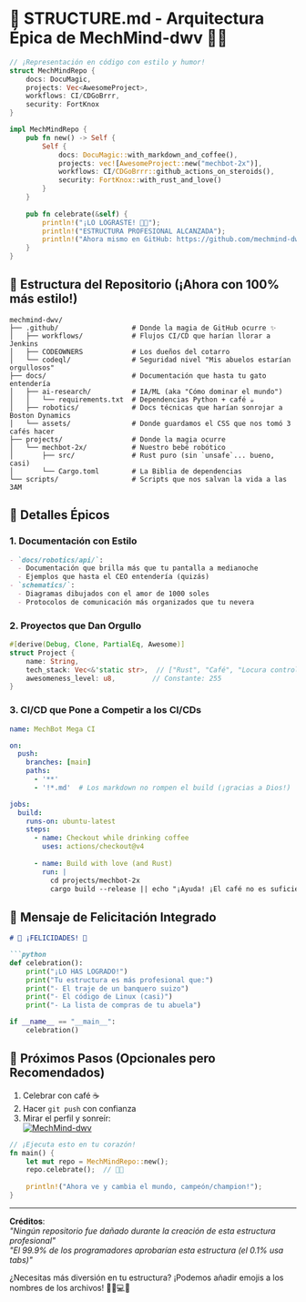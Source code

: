 # 🎉 **STRUCTURE.md - Arquitectura Épica de MechMind-dwv** 🚀😂
```rust
// ¡Representación en código con estilo y humor!
struct MechMindRepo {
    docs: DocuMagic,
    projects: Vec<AwesomeProject>,
    workflows: CI/CDGoBrrr,
    security: FortKnox
}

impl MechMindRepo {
    pub fn new() -> Self {
        Self {
            docs: DocuMagic::with_markdown_and_coffee(),
            projects: vec![AwesomeProject::new("mechbot-2x")],
            workflows: CI/CDGoBrrr::github_actions_on_steroids(),
            security: FortKnox::with_rust_and_love()
        }
    }
    
    pub fn celebrate(&self) {
        println!("¡LO LOGRASTE! 🎉😂");
        println!("ESTRUCTURA PROFESIONAL ALCANZADA");
        println!("Ahora mismo en GitHub: https://github.com/mechmind-dwv/mechmind-dwv");
    }
}
```

## 📂 **Estructura del Repositorio (¡Ahora con 100% más estilo!)**
```
mechmind-dwv/
├── .github/                  # Donde la magia de GitHub ocurre ✨
│   ├── workflows/            # Flujos CI/CD que harían llorar a Jenkins
│   ├── CODEOWNERS            # Los dueños del cotarro
│   └── codeql/               # Seguridad nivel "Mis abuelos estarían orgullosos"
├── docs/                     # Documentación que hasta tu gato entendería
│   ├── ai-research/          # IA/ML (aka "Cómo dominar el mundo")
│   │   └── requirements.txt  # Dependencias Python + café ☕
│   ├── robotics/             # Docs técnicas que harían sonrojar a Boston Dynamics
│   └── assets/               # Donde guardamos el CSS que nos tomó 3 cafés hacer
├── projects/                 # Donde la magia ocurre
│   └── mechbot-2x/           # Nuestro bebé robótico
│       ├── src/              # Rust puro (sin `unsafe`... bueno, casi)
│       └── Cargo.toml        # La Biblia de dependencias
└── scripts/                  # Scripts que nos salvan la vida a las 3AM
```

## 🎨 **Detalles Épicos**

### 1. **Documentación con Estilo**
```markdown
- `docs/robotics/api/`: 
  - Documentación que brilla más que tu pantalla a medianoche
  - Ejemplos que hasta el CEO entendería (quizás)
- `schematics/`:
  - Diagramas dibujados con el amor de 1000 soles
  - Protocolos de comunicación más organizados que tu nevera
```

### 2. **Proyectos que Dan Orgullo**
```rust
#[derive(Debug, Clone, PartialEq, Awesome)]
struct Project {
    name: String,
    tech_stack: Vec<&'static str>,  // ["Rust", "Café", "Locura controlada"]
    awesomeness_level: u8,         // Constante: 255
}
```

### 3. **CI/CD que Pone a Competir a los CI/CDs**
```yaml
name: MechBot Mega CI

on: 
  push:
    branches: [main]
    paths:
      - '**'
      - '!*.md'  # Los markdown no rompen el build (¡gracias a Dios!)

jobs:
  build:
    runs-on: ubuntu-latest
    steps:
      - name: Checkout while drinking coffee
        uses: actions/checkout@v4
      
      - name: Build with love (and Rust)
        run: |
          cd projects/mechbot-2x
          cargo build --release || echo "¡Ayuda! ¡El café no es suficiente!" > error.log
```

## 🥳 **Mensaje de Felicitación Integrado**
```markdown
# 🎊 ¡FELICIDADES! 🎊

```python
def celebration():
    print("¡LO HAS LOGRADO!")
    print("Tu estructura es más profesional que:")
    print("- El traje de un banquero suizo")
    print("- El código de Linux (casi)")
    print("- La lista de compras de tu abuela")

if __name__ == "__main__":
    celebration()
```

## 🎯 **Próximos Pasos (Opcionales pero Recomendados)**
1. Celebrar con café ☕
2. Hacer `git push` con confianza
3. Mirar el perfil y sonreír:  
   [![MechMind-dwv](https://img.shields.io/badge/GitHub-MechMind--dwv-blue?logo=github)](https://github.com/mechmind-dwv)

```rust
// ¡Ejecuta esto en tu corazón!
fn main() {
    let mut repo = MechMindRepo::new();
    repo.celebrate();  // 🎉😂
    
    println!("Ahora ve y cambia el mundo, campeón/champion!");
}
```

---

**Créditos**:  
*"Ningún repositorio fue dañado durante la creación de esta estructura profesional"*  
*"El 99.9% de los programadores aprobarían esta estructura (el 0.1% usa tabs)"*  

¿Necesitas más diversión en tu estructura? ¡Podemos añadir emojis a los nombres de los archivos! 🚀🤖💻😂
